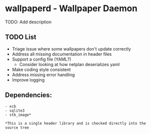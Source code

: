 # wallpaperd - Wallpaper Daemon

TODO: Add description

## TODO List

- Triage issue where some wallpapers don't update correctly
- Address all missing documentation in header files
- Support a config file (YAML?)
    - Consider looking at how netplan deserializes yaml
- Make coding style consistent
- Address missing error handling
- Improve logging

## Dependencies:
```
- xcb
- sqlite3
- stb_image*

*This is a single header library and is checked directly into the source tree
```

